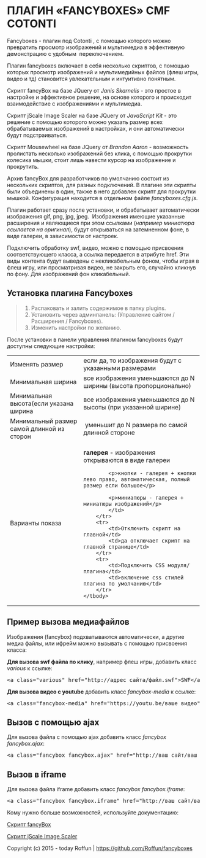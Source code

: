 # ПЛАГИН «FANCYBOXES» CMF COTONTI
<p>Fancyboxes&nbsp;- плагин под Cotonti&nbsp;, с помощью которого можно превратить просмотр изображений и мультимедиа в эффективную демонстрацию с удобным &nbsp;переключением.</p>

<p>Плагин fancyboxes включает в себя несколько скриптов, с помощью которых просмотр изображений и мультимедийных файлов (флеш игры, видео и тд) становится увлекательным и интуитивно понятным.</p>

<p>Скрипт fancyBox на базе JQuery от&nbsp;<em>Janis Skarnelis</em> - это простое в настройке и эффективное решение, на основе которого и происходит взаимодействие с изображениями и мультимедиа.</p>

<p>Скрипт jScale Image Scaler на базе JQuery от&nbsp;<em>JavaScript Kit</em> - это решение с помощью которого можно указать размер всех обрабатываемых изображений в настройках, и они автоматически будут подстраиваться.</p>

<p>Скрипт Mousewheel&nbsp;на базе JQuery от&nbsp;<em>Brandon Aaron</em>&nbsp;- возможность пролистать несколько изображений без клика, с помощью прокрутки колесика мышки, стоит лишь навести курсор на изображение и прокрутить.</p>

<p>Архив fancyBox для разработчиков по умолчанию состоит из нескольких скриптов, для разных подключений. В плагине эти скрипты были объединены в один, также в него добавлен скрипт для прокрутки мышкой. Конфигурация находится в отдельном файле&nbsp;<em>fancyboxes.cfg.js</em>.</p>

<p>Плагин работает сразу после установки, и обрабатывает автоматически изображения gif, png, jpg, jpeg. &nbsp;Изображения имеющие указанные расширения и являющиеся при этом ссылками (<em>например миниатюра ссылается на оригинал</em>), будут открываться на затемненном фоне, в виде галереи, в зависимости от настроек.</p>

<p>Подключить обработку&nbsp;swf, видео, можно с помощью присвоения соответствующего&nbsp;класса, а ссылка передается в атрибуте href. Эти виды контента будут выведены с некликабельным фоном, чтобы играя в флеш игру, или просматривая видео, не закрыть его, случайно кликнув по фону. Для изображений фон кликабельный.</p>

<h2>Установка плагина Fancyboxes</h2>

<blockquote>
<ol>
	<li>Распаковать и залить содержимое&nbsp;в папку plugins.</li>
	<li>Установить через админпанель: (Управление сайтом / Расширения / Fancyboxes).</li>
	<li>Изменить настройки по желанию.</li>
</ol>
</blockquote>

<p>После установки в панели управления плагином fancyboxes будут доступны следующие настройки:</p>

<table class="blshadow cells">
	<tbody>
		<tr>
			<td>Изменять размер</td>
			<td>если да, то изображения будут с указанными размерами&nbsp;</td>
		</tr>
		<tr>
			<td>Минимальная ширина</td>
			<td>все изображения уменьшаются до N ширины (высота пропорционально)</td>
		</tr>
		<tr>
			<td>Минимальная высота(если указана ширина</td>
			<td>все изображения уменьшаются до N высоты (при указанной ширине)</td>
		</tr>
		<tr>
			<td>Минимальный размер самой длинной из сторон</td>
			<td>&nbsp;уменьшит до N размера по самой длинной стороне</td>
		</tr>
		<tr>
			<td>Варианты показа</td>
			<td>
			<p><strong>галерея</strong> - изображения открываются в виде галереи</p>

			<p>кнопки - галерея + кнопки лево право, автоматическая, полный размер если большое</p>

			<p>миниатюры - галерея + миниатюры изображений</p>
			</td>
		</tr>
		<tr>
			<td>Отключить скрипт на главной</td>
			<td>да отключает скрипт на главной странице</td>
		</tr>
		<tr>
			<td>Подключить CSS модуля/плагина</td>
			<td>включение css стилей плагина по умолчанию</td>
		</tr>
	</tbody>
</table>

<h2>Пример вызова&nbsp;медиафайлов</h2>

<p>Изображения (fancybox)&nbsp;подхватываются автоматически,&nbsp;а другие медиа файлы, или ифрейм можно вызывать с помощью присвоения класса:</p>

<p><strong>Для вызова swf файла по клику</strong>, например флеш игры, добавить класс <em>various</em> к ссылке:</p>

<pre class="brush:xml;">
&lt;a class=&quot;various&quot; href=&quot;http://адрес сайта/файл.swf&quot;&gt;SWF&lt;/a&gt;
</pre>

<p><strong>Для вызова видео с youtube</strong> добавить класс <em>fancybox-media</em> к ссылке:</p>

<pre class="brush:xml;">
&lt;a class=&quot;fancybox-media&quot; href=&quot;https://youtu.be/ваше видео&quot;&gt;media&lt;/a&gt;
</pre>

<h2>Вызов с помощью ajax</h2>

<p>Для вызова файла&nbsp;с помощью ajax добавить класс <em>fancybox fancybox.ajax</em>:&nbsp;</p>

<pre class="brush:xml;">
&lt;a class=&quot;fancybox fancybox.ajax&quot; href=&quot;http://ваш сайт/ваш файл&quot;&gt;Ajax&lt;/a&gt;
</pre>

<h2>Вызов в iframe</h2>

<p>Для вызова файла iframe добавить класс <em>fancybox fancybox.iframe</em>:</p>

<pre class="brush:xml;">
&lt;a class=&quot;fancybox fancybox.iframe&quot; href=&quot;http://ваш сайт/ваш файл&quot;&gt;Iframe&lt;/a&gt;
</pre>

<p>Кому нужно больше возможностей, используйте документацию:</p>

<p><a href="http://fancyapps.com/fancybox/">Скрипт fancyBox</a></p>

<p><a href="http://www.javascriptkit.com/script/script2/jscale/index.shtml">Скрипт jScale Image Scaler</a></p>

Copyright (c) 2015 - today Roffun | https://github.com/Roffun/fancyboxes
